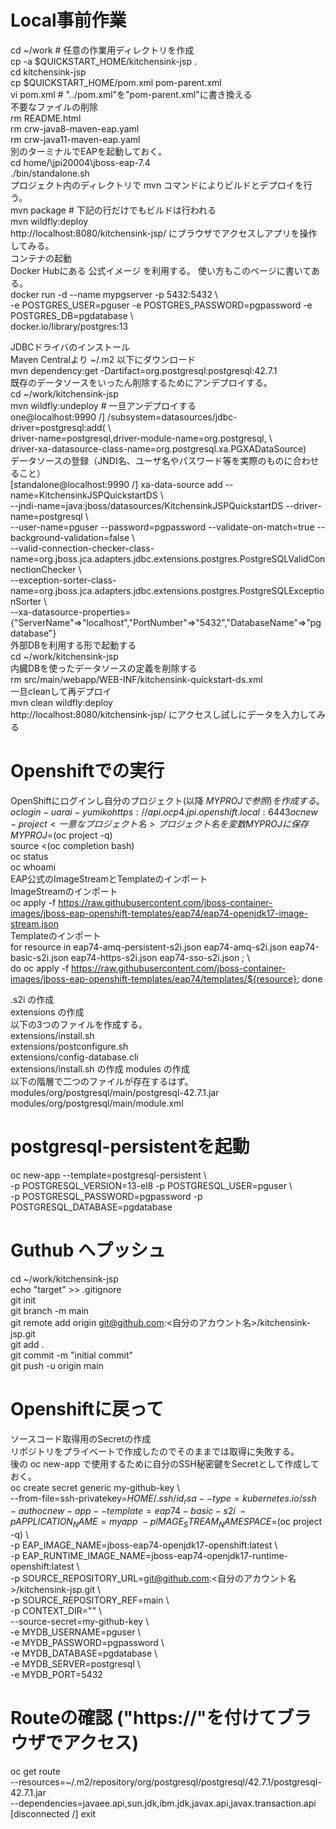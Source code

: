 # Local事前作業
cd ~/work # 任意の作業用ディレクトリを作成  
cp -a $QUICKSTART_HOME/kitchensink-jsp .  
cd kitchensink-jsp  
cp $QUICKSTART_HOME/pom.xml pom-parent.xml  
vi pom.xml # "../pom.xml"を"pom-parent.xml"に書き換える  
不要なファイルの削除  
rm README.html  
rm crw-java8-maven-eap.yaml  
rm crw-java11-maven-eap.yaml  
別のターミナルでEAPを起動しておく。  
cd home/\jpi20004\jboss-eap-7.4  
./bin/standalone.sh  
プロジェクト内のディレクトリで mvn コマンドによりビルドとデプロイを行う。  
mvn package # 下記の行だけでもビルドは行われる  
mvn wildfly:deploy  
http://localhost:8080/kitchensink-jsp/ にブラウザでアクセスしアプリを操作してみる。  
コンテナの起動  
Docker Hubにある 公式イメージ を利用する。  使い方もこのページに書いてある。  
docker run -d --name mypgserver -p 5432:5432 \  
-e POSTGRES_USER=pguser -e POSTGRES_PASSWORD=pgpassword -e POSTGRES_DB=pgdatabase \  
docker.io/library/postgres:13  

JDBCドライバのインストール  
Maven Centralより ~/.m2 以下にダウンロード  
mvn dependency:get -Dartifact=org.postgresql:postgresql:42.7.1  
既存のデータソースをいったん削除するためにアンデプロイする。  
cd ~/work/kitchensink-jsp  
mvn wildfly:undeploy # 一旦アンデプロイする  
one@localhost:9990 /] /subsystem=datasources/jdbc-driver=postgresql:add( \  
driver-name=postgresql,driver-module-name=org.postgresql, \  
driver-xa-datasource-class-name=org.postgresql.xa.PGXADataSource)  
 データソースの登録（JNDI名、ユーザ名やパスワード等を実際のものに合わせること）  
[standalone@localhost:9990 /] xa-data-source add --name=KitchensinkJSPQuickstartDS \  
--jndi-name=java:jboss/datasources/KitchensinkJSPQuickstartDS --driver-name=postgresql \  
--user-name=pguser --password=pgpassword --validate-on-match=true --background-validation=false \  
--valid-connection-checker-class-name=org.jboss.jca.adapters.jdbc.extensions.postgres.PostgreSQLValidConnectionChecker \  
--exception-sorter-class-name=org.jboss.jca.adapters.jdbc.extensions.postgres.PostgreSQLExceptionSorter \  
--xa-datasource-properties={"ServerName"=>"localhost","PortNumber"=>"5432","DatabaseName"=>"pgdatabase"}  
外部DBを利用する形で起動する  
cd ~/work/kitchensink-jsp  
 内臓DBを使ったデータソースの定義を削除する  
rm src/main/webapp/WEB-INF/kitchensink-quickstart-ds.xml  
 一旦cleanして再デプロイ  
mvn clean wildfly:deploy  
http://localhost:8080/kitchensink-jsp/ にアクセスし試しにデータを入力してみる  
# Openshiftでの実行
OpenShiftにログインし自分のプロジェクト(以降 $MYPROJ で参照)を作成する。  
oc login -u arai-yumiko https://api.ocp4.jpi.openshift.local:6443  
oc new-project <一意なプロジェクト名>  
プロジェクト名を変数MYPROJに保存  
MYPROJ=$(oc project -q)  
source <(oc completion bash)  
oc status  
oc whoami  
EAP公式のImageStreamとTemplateのインポート  
 ImageStreamのインポート  
oc apply -f https://raw.githubusercontent.com/jboss-container-images/jboss-eap-openshift-templates/eap74/eap74-openjdk17-image-stream.json  
 Templateのインポート  
for resource in eap74-amq-persistent-s2i.json eap74-amq-s2i.json eap74-basic-s2i.json eap74-https-s2i.json eap74-sso-s2i.json ; \  
do oc apply -f https://raw.githubusercontent.com/jboss-container-images/jboss-eap-openshift-templates/eap74/templates/${resource}; done  
  
.s2i の作成  
extensions の作成  
以下の3つのファイルを作成する。  
extensions/install.sh  
extensions/postconfigure.sh  
extensions/config-database.cli  
extensions/install.sh の作成
modules の作成  
以下の階層で二つのファイルが存在するはず。  
modules/org/postgresql/main/postgresql-42.7.1.jar  
modules/org/postgresql/main/module.xml  
 
# postgresql-persistentを起動
oc new-app --template=postgresql-persistent \  
-p POSTGRESQL_VERSION=13-el8 -p POSTGRESQL_USER=pguser \  
-p POSTGRESQL_PASSWORD=pgpassword -p POSTGRESQL_DATABASE=pgdatabase  
# Guthub  へプッシュ
cd ~/work/kitchensink-jsp  
echo "target" >> .gitignore  
git init  
git branch -m main  
git remote add origin git@github.com:<自分のアカウント名>/kitchensink-jsp.git   
git add .  
git commit -m "initial commit"  
git push -u origin main  
# Openshiftに戻って
ソースコード取得用のSecretの作成  
リポジトリをプライベートで作成したのでそのままでは取得に失敗する。  
後の oc new-app で使用するために自分のSSH秘密鍵をSecretとして作成しておく。  
oc create secret generic my-github-key \  
--from-file=ssh-privatekey=${HOME}/.ssh/id_rsa --type=kubernetes.io/ssh-auth  
oc new-app --template=eap74-basic-s2i \  
-p APPLICATION_NAME=myapp \  
-p IMAGE_STREAM_NAMESPACE=$(oc project -q) \  
-p EAP_IMAGE_NAME=jboss-eap74-openjdk17-openshift:latest \  
-p EAP_RUNTIME_IMAGE_NAME=jboss-eap74-openjdk17-runtime-openshift:latest \  
-p SOURCE_REPOSITORY_URL=git@github.com:<自分のアカウント名>/kitchensink-jsp.git \  
-p SOURCE_REPOSITORY_REF=main \  
-p CONTEXT_DIR="" \  
--source-secret=my-github-key \  
-e MYDB_USERNAME=pguser \  
-e MYDB_PASSWORD=pgpassword \  
-e MYDB_DATABASE=pgdatabase \  
-e MYDB_SERVER=postgresql \  
-e MYDB_PORT=5432  
# Routeの確認 ("https://"を付けてブラウザでアクセス)  
oc get route  
--resources=~/.m2/repository/org/postgresql/postgresql/42.7.1/postgresql-42.7.1.jar \
--dependencies=javaee.api,sun.jdk,ibm.jdk,javax.api,javax.transaction.api
[disconnected /] exit
